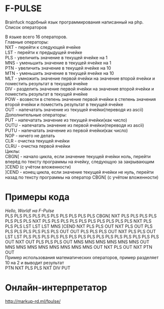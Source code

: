 # F-PULSE
Brainfuck подобный язык программирования написанный на php.    
Список операторов  

В языке всего 16 операторов.  
Главные операторы:  
NXT - перейти к следующей ячейке  
LST - перейти к предыдущей ячейке  
PLS - увеличить значение в текущей ячейке на 1  
MNS - уменьшить значение в текущей ячейке на 1  
PTN - увеличить значение в текущей ячейке на 10  
MTN - уменьшить значение в текущей ячейке на 10  
MLT - умножить значение первой ячейки на значение второй ячейки и поместить результат в текущей ячейке  
DIV - разделить значение первой ячейки на значение второй ячейки и поместить результат в текущей ячейке  
POW - возвести в степень значение первой ячейки в степень значения второй ячейки и поместить результат в текущей ячейке  
OUT - напечатать значение из текущей ячейки(переводя из ascii)  
Дополнительные операторы:  
PUT - напечатать значение из текущей ячейки(как число)  
OUTU - напечатать значение из первой ячейки(переводя из ascii)  
PUTU - напечатать значение из первой ячейки(как число)  
NOP - ничего не делать  
CLR - очистка текущей ячейки  
CLRU - очистка первой ячейки  
Циклы:  
CBGN[ - начало цикла, если значение текущей ячейки ноль, перейти вперёд по тексту программы на ячейку, следующую за закрывающим ]CEND (с учётом вложенности)    
]CEND - конец цикла, если значение текущей ячейки не нуль, перейти назад по тексту программы на оператор CBGN[ (с учётом вложенности)

# Примеры кода

*Hello, World! на F-Pulse*  
PLS PLS PLS PLS PLS PLS PLS PLS PLS PLS CBGN[ NXT PLS PLS PLS PLS PLS PLS PLS NXT PLS PLS PLS PLS PLS PLS PLS PLS PLS PLS NXT PLS PLS PLS LST LST LST MNS ]CEND NXT PLS PLS OUT NXT PLS OUT PLS PLS PLS PLS PLS PLS PLS OUT OUT PLS PLS PLS OUT NXT PLS PLS OUT LST LST PLS PLS PLS PLS PLS PLS PLS PLS PLS PLS PLS PLS PLS PLS PLS OUT NXT OUT PLS PLS PLS OUT MNS MNS MNS MNS MNS MNS OUT MNS MNS MNS MNS MNS MNS MNS MNS OUT NXT PLS OUT NXT PTN OUT  
Пример использования математических операторов, пример разделяет 10 на 2 и выводит результат  
PTN NXT PLS PLS NXT DIV PUT  

# Онлайн-интерпретатор  
http://markup-rd.ml/fpulse/

